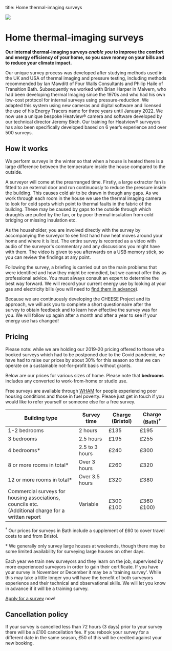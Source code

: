 title: Home thermal-imaging surveys

<div class="float-right">
  <a data-lightbox="bay-window" href="{{url_for('.assets', filename='images/thermal13.jpg')}}"
     data-title="Thermal image of a bay window.">
    <img src="{{'images/thermal13.jpg'|thumbnail('250x250')}}">
  </a>
</div>

# Home thermal-imaging surveys

**Our internal thermal-imaging surveys *enable you* to improve the comfort and
energy efficiency of your home, so you save money on your bills and to reduce
your climate impact.**

Our unique survey process was developed after studying methods used in the UK
and USA of thermal imaging and pressure testing, including methods recommended
by Ian Mawditt of Four Walls Consultants and Philip Haile of Transition
Bath. Subsequently we worked with Brian Harper in Malvern, who had been
developing thermal Imaging since the 1970s and who had his own low-cost protocol for
internal surveys using pressure-reduction. We adapted this system using new
cameras and digital software and licensed the use of his Energy Tracers name
for three years until January 2022. We now use a unique bespoke Heatview®
camera and software developed by our technical director Jeremy Birch. Our
training for Heatview® surveyors has also been specifically developed based on
6 year’s experience and over 500 surveys.


## How it works

We perform surveys in the winter so that when a house is heated there is a
large difference between the temperature inside the house compared to the
outside.

A surveyor will come at the prearranged time. Firstly, a large extractor
fan is fitted to an external door and run continuously to reduce the pressure
inside the building. This causes cold air to be drawn in though any gaps. As we
work through each room in the house we use the thermal imaging camera to look
for cold spots which point to thermal faults in the fabric of the building.
These may be caused by gaps to the outside through which draughts are pulled by
the fan, or by poor thermal insulation from cold bridging or missing insulation
etc.

As the householder, you are involved directly with the survey by accompanying
the surveyor to see first hand how heat moves around your home and where it is
lost.  The entire survey is recorded as a video with audio of the surveyor's
commentary and any discussions you might have with them. The video is given to
you afterwards on a USB memory stick, so you can review the findings at any
point.

Following the survey, a briefing is carried out on the main problems that were
identified and how they might be remedied, but we cannot offer this as
professional advice. You must always consult an expert to determine the best
way forward. We will record your current energy use by looking at your gas and
electricity bills (you will need to [find them in
advance](/pre-survey-guide#preparation)). 

Because we are continuously developing the CHEESE Project and its approach, we
will ask you to complete a short questionnaire after the survey to obtain
feedback and to learn how effective the survey was for you. We will follow up
again after a month and after a year to see if your energy use has changed!

<a class="anchor" name="pricing"></a>
## Pricing

<!--<div class="alert alert-warning">
<strong>Please note: our pricing is under review. See the <a href="#pricing">pricing</a> section for details.</strong>
</div>-->

<!--We are sorry to say that we have not yet secured grant funding for our November
2019/20 season, as we have in previous seasons. So for next season, we are at
present unable to offer free surveys, and will have to increase our prices to
cover our costs. Costs have been subsidised by grants up until now.

The average true cost to us last season of each survey was £236.00. The average
cost of a thermal survey elsewhere is £453, and this is without the benefit of
pressure-reduction the delivery of a video, and the refinements of our
software-created images.

We will shortly present a new pricing structure which will keep surveys as
affordable as possible, whilst covering our own costs.

Our costs cover employment of a survey manager and the time of the surveyors
to carry out the surveys. It also covers the cost of travel, materials and (in
some cases) report writing. All strategic management, software and hardware
development, and website maintenance is carried out for free by a voluntary
board of directors.-->

<!--The overwhelming response that we get is that our surveys are fascinating
and exceptionally good value.-->

<!--
<div class="alert alert-info">
<h4 class="alert-heading">A note on our pricing</h4>

<p> The C.H.E.E.S.E. project is a not-for-profit volunteer-run organisation,
which allows us to provide surveys at very low cost. However, for the coming
2019-2020 season, we regret that we have had to raise our charges for surveys.
This is why:</p>

<p>
<ul>

<li>The project has, in previous years, benefited greatly from grants, but
unfortunately this season we have failed to receive any, despite six
applications up to August 2019.</li>

<li>The full cost of a survey to us in 2018-19 was £236.</li>

<li>The average cost of a thermal survey elsewhere is £453, but without the
benefits of pressure-reduction and our bespoke imaging software which we
believe to be key advantages of C.H.E.E.S.E. surveys.</li>

</ul>

</div>
-->

<div class="alert alert-primary">
Please note: while we are holding our 2019-20 pricing offered to those who
booked surveys which had to be postponed due to the Covid pandemic, we have had
to raise our prices by about 30% for this season so that we can operate on a
sustainable not-for-profit basis without grants.
</div>

Below are our prices for various sizes of home. Please note that **bedrooms**
includes any converted to work-from-home or studio use.

<!--We do offer **free surveys** to households on low incomes. We assess
eligibility for free surveys on a case-by-case basis. It will be useful for us
to know whether you are receiving benefits and whether you meet the [Minimum
Income Standard](http://www.lboro.ac.uk/research/crsp/mis/), which you can find
out using an [online calculator](http://www.minimumincome.org.uk/).-->

Free surveys are available through
[WHAM](https://www.cse.org.uk/projects/view/1337) for people experiencing poor
housing conditions and those in fuel poverty. Please just get in touch if you
would like to refer yourself or someone else for a free survey.

<!--[CHAS](http://www.chasbristol.co.uk/)-->

<table class="table">
  <thead>
    <tr>
      <th>Building type</th>
      <th>Survey time</th>
      <th>Charge (Bristol)</th>
      <th>Charge (Bath)<sup>&dagger;</sup></th>
    </tr>
  </thead>
  <tbody>
    <tr>
      <td>1-2 bedrooms</td>
      <td>2 hours</td>
      <td>&pound;135</td>
      <td>&pound;195</td>
    </tr>
    <tr>
      <td>3 bedrooms</td>
      <td>2.5 hours</td>
      <td>&pound;195</td>
      <td>&pound;255</td>
    </tr>
    <tr>
      <td>4 bedrooms*</td>
      <td>2.5 to 3 hours</td>
      <td>&pound;240</td>
      <td>&pound;300</td>
    </tr>
    <tr>
      <td>8 or more rooms in total*</td>
      <td>Over 3 hours</td>
      <td>&pound;260</td>
      <td>&pound;320</td>
    </tr>
    <tr>
      <td>12 or more rooms in total*</td>
      <td>Over 3.5 hours</td>
      <td>&pound;320</td>
      <td>&pound;380</td>
    </tr>
    <tr>
      <td>Commercial surveys for housing associations, councils etc.<br>
        (Additional charge for a written report</td>
      <td>Variable</td>
      <td>&pound;300<br>&pound;100</td>
      <td>&pound;360<br>&pound;100)</td>
    </tr>
  </tbody>
</table>

<sup>&dagger;</sup> Our prices for surveys in Bath include a supplement of £60 to cover travel
costs to and from Bristol.

\* We generally only survey large houses at weekends, though there may be some
limited availability for surveying large houses on other days.

Each year we train new surveyors and they learn on the job, supervised by more
experienced surveyors in order to gain their certificate. If you have your
survey in November or December it may be a 'training survey'. While this may
take a little longer you will have the benefit of both surveyors experience and
their technical and observational skills. We will let you know in advance if it
will be a training survey.

<div class="notice lead">
  <a href="/apply-for-a-survey">Apply for a survey</a> now!
</div>

<a class="anchor" name="cancellation"></a>
## Cancellation policy

If your survey is cancelled less than 72 hours (3 days) prior to your survey
there will be a £100 cancellation fee. If you rebook your survey for a
different date in the same season, £50 of this will be credited against your
new booking. 
